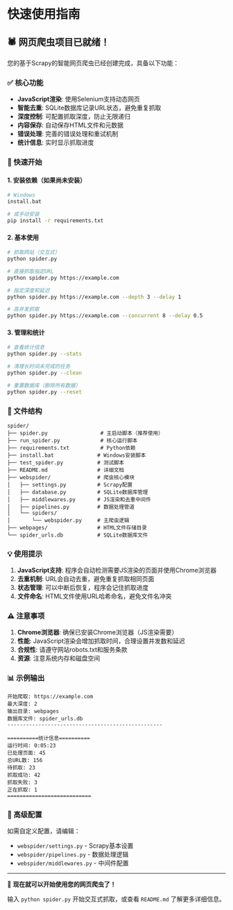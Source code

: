 # 快速使用指南

## 🕷️ 网页爬虫项目已就绪！

您的基于Scrapy的智能网页爬虫已经创建完成，具备以下功能：

### ✅ 核心功能
- **JavaScript渲染**: 使用Selenium支持动态网页
- **智能去重**: SQLite数据库记录URL状态，避免重复抓取  
- **深度控制**: 可配置抓取深度，防止无限递归
- **内容保存**: 自动保存HTML文件和元数据
- **错误处理**: 完善的错误处理和重试机制
- **统计信息**: 实时显示抓取进度

### 🚀 快速开始

#### 1. 安装依赖（如果尚未安装）
```bash
# Windows
install.bat

# 或手动安装
pip install -r requirements.txt
```

#### 2. 基本使用
```bash
# 抓取网站（交互式）
python spider.py

# 直接抓取指定URL
python spider.py https://example.com

# 指定深度和延迟
python spider.py https://example.com --depth 3 --delay 1

# 高并发抓取
python spider.py https://example.com --concurrent 8 --delay 0.5
```

#### 3. 管理和统计
```bash
# 查看统计信息
python spider.py --stats

# 清理长时间未完成的任务
python spider.py --clean

# 重置数据库（删除所有数据）
python spider.py --reset
```

### 📁 文件结构
```
spider/
├── spider.py                 # 主启动脚本（推荐使用）
├── run_spider.py             # 核心运行脚本
├── requirements.txt          # Python依赖
├── install.bat              # Windows安装脚本
├── test_spider.py           # 测试脚本
├── README.md                # 详细文档
├── webspider/               # 爬虫核心模块
│   ├── settings.py          # Scrapy配置
│   ├── database.py          # SQLite数据库管理
│   ├── middlewares.py       # JS渲染和去重中间件
│   ├── pipelines.py         # 数据处理管道
│   └── spiders/
│       └── webspider.py     # 主爬虫逻辑
├── webpages/                # HTML文件存储目录
└── spider_urls.db           # SQLite数据库文件
```

### 💡 使用提示

1. **JavaScript支持**: 程序会自动检测需要JS渲染的页面并使用Chrome浏览器
2. **去重机制**: URL会自动去重，避免重复抓取相同页面
3. **状态管理**: 可以中断后恢复，程序会记住抓取进度
4. **文件命名**: HTML文件使用URL哈希命名，避免文件名冲突

### ⚠️ 注意事项

1. **Chrome浏览器**: 确保已安装Chrome浏览器（JS渲染需要）
2. **性能**: JavaScript渲染会增加抓取时间，合理设置并发数和延迟
3. **合规性**: 请遵守网站robots.txt和服务条款
4. **资源**: 注意系统内存和磁盘空间

### 📊 示例输出
```
开始爬取: https://example.com
最大深度: 2
输出目录: webpages
数据库文件: spider_urls.db
--------------------------------------------------

==========统计信息==========
运行时间: 0:05:23
已处理页面: 45
总URL数: 156
待抓取: 23
抓取成功: 42
抓取失败: 3
正在抓取: 1
===========================
```

### 🔧 高级配置

如需自定义配置，请编辑：
- `webspider/settings.py` - Scrapy基本设置
- `webspider/pipelines.py` - 数据处理逻辑
- `webspider/middlewares.py` - 中间件配置

---

🎉 **现在就可以开始使用您的网页爬虫了！**

输入 `python spider.py` 开始交互式抓取，或查看 `README.md` 了解更多详细信息。